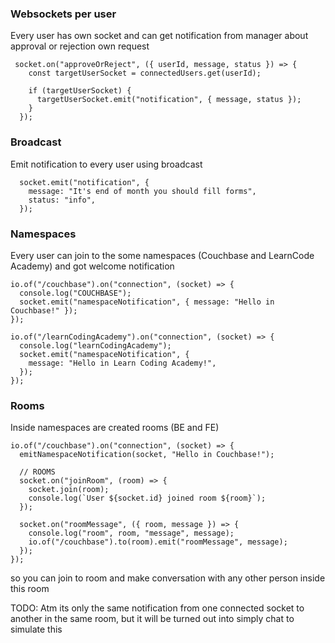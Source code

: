 ### Websockets per user

Every user has own socket and can get notification from manager about approval or rejection own request

```
 socket.on("approveOrReject", ({ userId, message, status }) => {
    const targetUserSocket = connectedUsers.get(userId);

    if (targetUserSocket) {
      targetUserSocket.emit("notification", { message, status });
    }
  });
```
### Broadcast 
Emit notification to every user using broadcast

```
  socket.emit("notification", {
    message: "It's end of month you should fill forms",
    status: "info",
  });
```

### Namespaces

Every user can join to the some namespaces (Couchbase and LearnCode Academy) and got welcome notification

```
io.of("/couchbase").on("connection", (socket) => {
  console.log("COUCHBASE");
  socket.emit("namespaceNotification", { message: "Hello in Couchbase!" });
});

io.of("/learnCodingAcademy").on("connection", (socket) => {
  console.log("learnCodingAcademy");
  socket.emit("namespaceNotification", {
    message: "Hello in Learn Coding Academy!",
  });
});
```

### Rooms

Inside namespaces are created rooms (BE and FE)

```
io.of("/couchbase").on("connection", (socket) => {
  emitNamespaceNotification(socket, "Hello in Couchbase!");

  // ROOMS
  socket.on("joinRoom", (room) => {
    socket.join(room);
    console.log(`User ${socket.id} joined room ${room}`);
  });

  socket.on("roomMessage", ({ room, message }) => {
    console.log("room", room, "message", message);
    io.of("/couchbase").to(room).emit("roomMessage", message);
  });
});
```
so you can join to room and make conversation with any other person inside this room

TODO: 
Atm its only the same notification from one connected socket to another in the same room, 
but it will be turned out into simply chat to simulate this 

